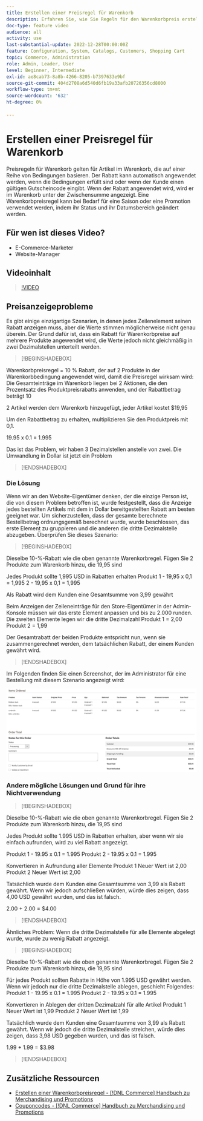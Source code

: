 ```yaml
---
title: Erstellen einer Preisregel für Warenkorb
description: Erfahren Sie, wie Sie Regeln für den Warenkorbpreis erstellen, die Rabatte im Warenkorb auf der Grundlage einer Reihe von Bedingungen anwenden.
doc-type: feature video
audience: all
activity: use
last-substantial-update: 2022-12-28T00:00:00Z
feature: Configuration, System, Catalogs, Customers, Shopping Cart
topic: Commerce, Administration
role: Admin, Leader, User
level: Beginner, Intermediate
exl-id: ae8cab73-8a8b-4266-8205-b7397633e9bf
source-git-commit: 404d2708a6d540d6fb19a33afb20726356cd8000
workflow-type: tm+mt
source-wordcount: '632'
ht-degree: 0%

---
```


# Erstellen einer Preisregel für Warenkorb

Preisregeln für Warenkorb gelten für Artikel im Warenkorb, die auf einer Reihe von Bedingungen basieren. Der Rabatt kann automatisch angewendet werden, wenn die Bedingungen erfüllt sind oder wenn der Kunde einen gültigen Gutscheincode eingibt. Wenn der Rabatt angewendet wird, wird er im Warenkorb unter der Zwischensumme angezeigt. Eine Warenkorbpreisregel kann bei Bedarf für eine Saison oder eine Promotion verwendet werden, indem ihr Status und ihr Datumsbereich geändert werden.

## Für wen ist dieses Video?

- E-Commerce-Marketer
- Website-Manager

## Videoinhalt

>[!VIDEO](https://video.tv.adobe.com/v/343835?quality=12&learn=on)

## Preisanzeigeprobleme

Es gibt einige einzigartige Szenarien, in denen jedes Zeilenelement seinen Rabatt anzeigen muss, aber die Werte stimmen möglicherweise nicht genau überein. Der Grund dafür ist, dass ein Rabatt für Warenkorbpreise auf mehrere Produkte angewendet wird, die Werte jedoch nicht gleichmäßig in zwei Dezimalstellen unterteilt werden.

>[!BEGINSHADEBOX]

Warenkorbpreisregel = 10 % Rabatt, der auf 2 Produkte in der Warenkorbbedingung angewendet wird, damit die Preisregel wirksam wird: Die Gesamteinträge im Warenkorb liegen bei 2 Aktionen, die den Prozentsatz des Produktpreisrabatts anwenden, und der Rabattbetrag beträgt 10

2 Artikel werden dem Warenkorb hinzugefügt, jeder Artikel kostet $19,95

Um den Rabattbetrag zu erhalten, multiplizieren Sie den Produktpreis mit 0,1.

19.95 x 0.1 = 1.995

Das ist das Problem, wir haben 3 Dezimalstellen anstelle von zwei. Die Umwandlung in Dollar ist jetzt ein Problem

>[!ENDSHADEBOX]

### Die Lösung

Wenn wir an den Website-Eigentümer denken, der die einzige Person ist, die von diesem Problem betroffen ist, wurde festgestellt, dass die Anzeige jedes bestellten Artikels mit dem in Dollar bereitgestellten Rabatt am besten geeignet war. Um sicherzustellen, dass der gesamte berechnete Bestellbetrag ordnungsgemäß berechnet wurde, wurde beschlossen, das erste Element zu gruppieren und die anderen die dritte Dezimalstelle abzugeben. Überprüfen Sie dieses Szenario:

>[!BEGINSHADEBOX]

Dieselbe 10-%-Rabatt wie die oben genannte Warenkorbregel. Fügen Sie 2 Produkte zum Warenkorb hinzu, die 19,95 sind

Jedes Produkt sollte 1,995 USD in Rabatten erhalten Produkt 1 - 19,95 x 0,1 = 1,995 2 - 19,95 x 0,1 = 1,995

Als Rabatt wird dem Kunden eine Gesamtsumme von 3,99 gewährt

Beim Anzeigen der Zeileneinträge für den Store-Eigentümer in der Admin-Konsole müssen wir das erste Element anpassen und bis zu 2.000 runden. Die zweiten Elemente legen wir die dritte Dezimalzahl Produkt 1 = 2,00 Produkt 2 = 1,99

Der Gesamtrabatt der beiden Produkte entspricht nun, wenn sie zusammengerechnet werden, dem tatsächlichen Rabatt, der einem Kunden gewährt wird.
>[!ENDSHADEBOX]

Im Folgenden finden Sie einen Screenshot, der im Administrator für eine Bestellung mit diesem Szenario angezeigt wird:

![Admin-Ansicht mit geordneten Elementen mit unterschiedlichen Werten](../assets/commerce-admin-cart-price-rule-values-different.png)

### Andere mögliche Lösungen und Grund für ihre Nichtverwendung

>[!BEGINSHADEBOX]

Dieselbe 10-%-Rabatt wie die oben genannte Warenkorbregel. Fügen Sie 2 Produkte zum Warenkorb hinzu, die 19,95 sind

Jedes Produkt sollte 1.995 USD in Rabatten erhalten, aber wenn wir sie einfach aufrunden, wird zu viel Rabatt angezeigt.

Produkt 1 - 19.95 x 0.1 = 1.995 Produkt 2 - 19.95 x 0.1 = 1.995

Konvertieren in Aufrundung aller Elemente Produkt 1 Neuer Wert ist 2,00 Produkt 2 Neuer Wert ist 2,00

Tatsächlich wurde dem Kunden eine Gesamtsumme von 3,99 als Rabatt gewährt. Wenn wir jedoch aufschließen würden, würde dies zeigen, dass 4,00 USD gewährt wurden, und das ist falsch.

2.00 + 2.00 = $4.00

>[!ENDSHADEBOX]

Ähnliches Problem: Wenn die dritte Dezimalstelle für alle Elemente abgelegt wurde, wurde zu wenig Rabatt angezeigt.

>[!BEGINSHADEBOX]

Dieselbe 10-%-Rabatt wie die oben genannte Warenkorbregel. Fügen Sie 2 Produkte zum Warenkorb hinzu, die 19,95 sind

Für jedes Produkt sollten Rabatte in Höhe von 1.995 USD gewährt werden. Wenn wir jedoch nur die dritte Dezimalstelle ablegen, geschieht Folgendes: Produkt 1 - 19.95 x 0.1 = 1.995 Produkt 2 - 19.95 x 0.1 = 1.995

Konvertieren in Ablegen der dritten Dezimalzahl für alle Artikel Produkt 1 Neuer Wert ist 1,99 Produkt 2 Neuer Wert ist 1,99

Tatsächlich wurde dem Kunden eine Gesamtsumme von 3,99 als Rabatt gewährt. Wenn wir jedoch die dritte Dezimalstelle streichen, würde dies zeigen, dass 3,98 USD gegeben wurden, und das ist falsch.

1.99 + 1.99 = $3.98

>[!ENDSHADEBOX]


## Zusätzliche Ressourcen

- [Erstellen einer Warenkorbpreisregel - [!DNL Commerce] Handbuch zu Merchandising und Promotions](https://experienceleague.adobe.com/docs/commerce-admin/marketing/promotions/cart-rules/price-rules-cart-create.html)
- [Couponcodes - [!DNL Commerce] Handbuch zu Merchandising und Promotions](https://experienceleague.adobe.com/docs/commerce-admin/marketing/promotions/cart-rules/price-rules-cart-coupon.html)
